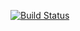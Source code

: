 [![Build Status](https://travis-ci.org/caelumn/sem.svg?branch=master)](https://travis-ci.org/caelumn/sem)